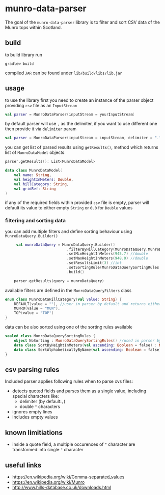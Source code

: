 # munro-data-parser

The goal of the `munro-data-parser` library is to filter and sort CSV data of the Munro tops within Scotland.

## build

to build library run
```
gradlew build
```

 compiled `JAR` can be found under `lib/build/libs/lib.jar`

## usage

to use the library first you need to create an instance of the parser object providing `csv` file as an `InputStream`

```Kotlin
val parser = MunroDataParser(inputStream = yourInputStream)
```

by default parser will use `,` as the delimiter, if you want to use different one then provide it via `delimiter` param

```Kotlin
val parser = MunroDataParser(inputStream = inputStream, delimiter = ".")
```

you can get list of parsed results using `getResults()`, method which returns list of `MunroDataModel` objects

```Kotlin
parser.getResults(): List<MunroDataModel>

data class MunroDataModel(
    val name: String,
    val heightInMeters: Double,
    val hillCategory: String,
    val gridRef: String
)
```

if any of the required fields within provided `csv` file is empty, parser will default its value to either empty `String` or `0.0` for `Double` values

### filtering and sorting data

you can add multiple filters and define sorting behaviour using `MunroDataQuery.Builder()`

```Kotlin
     val munroDataQuery = MunroDataQuery.Builder()
                            .filterByHillCategory(MunroDataQuery.MunroDataHillCategory.MUNRO) //MUNRO, TOP or DEFAULT
                            .setMinHeightInMeters(945.7) //double
                            .setMaxHeightInMeters(948.0) //double
                            .setResultsLimit(3) //int
                            .setSortingRule(MunroDataQuerySortingRules.SortByHeightInMeters(ascending = true) // or SortAlphabeticallyByName(ascending:Boolean)
                            .build()

    parser.getResults(query = munroDataQuery)

```

available filters are defined in the `MunroDataQueryFilters` class

```Kotlin
enum class MunroDataHillCategory(val value: String) {
    DEFAULT(value = ""), //user in parser by default and returns either Munro or Top hills
    MUNRO(value = "MUN"),
    TOP(value = "TOP")
}
```
data can be also sorted using one of the sorting rules available

```Kotlin
sealed class MunroDataQuerySortingRules {
    object NoSorting : MunroDataQuerySortingRules() //used in parser by default
    data class SortByHeightInMeters(val ascending: Boolean = false) : MunroDataQuerySortingRules()
    data class SortAlphabeticallyByName(val ascending: Boolean = false) : MunroDataQuerySortingRules()
}
```
## csv parsing rules

Included parser applies following rules when to parse cvs files:

- detects quoted fields and parses them as a single value, including special characters like:
    - delimiter (by default:`,`)
    - double `"` characters
- ignores empty lines
- includes empty values

## known limitiations

- inside a quote field, a multiple occurences of `"` character are transformed into single `"` character

## useful links

- https://en.wikipedia.org/wiki/Comma-separated_values
- https://en.wikipedia.org/wiki/Munro
- http://www.hills-database.co.uk/downloads.html
